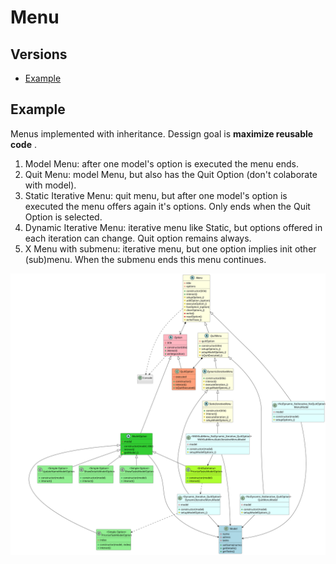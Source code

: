 # Menu

## Versions
* [Example](#example)

## Example
Menus implemented with inheritance. Dessign goal is <b>maximize reusable code</b> .

1. Model Menu: after one model's option is executed the menu ends.
2. Quit Menu: model Menu, but also has the Quit Option (don't colaborate with model).
3. Static Iterative Menu:  quit menu, but after one model's option is executed the menu offers again it's options. Only ends when the Quit Option is selected.
4. Dynamic Iterative Menu: iterative menu like Static, but options offered in each iteration can change. Quit option remains always.
5. X Menu with submenu: iterative menu, but one option implies init other (sub)menu. When the submenu ends this menu continues.

![design](../out/menu/docs/analisis/menu.svg)